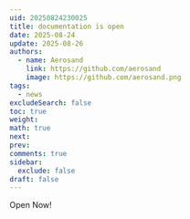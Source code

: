```yaml
---
uid: 20250824230025
title: documentation is open
date: 2025-08-24
update: 2025-08-26
authors:
  - name: Aerosand
    link: https://github.com/aerosand
    image: https://github.com/aerosand.png
tags:
  - news
excludeSearch: false
toc: true
weight:
math: true
next:
prev:
comments: true
sidebar:
  exclude: false
draft: false
---
```



Open Now!

